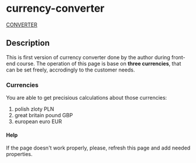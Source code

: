 # currency-converter



[CONVERTER](https://maciejlaciej.github.io/currency-converter/)

## Description
This is first version of currency converter done by the author during front-end course. The operation of this page is base on **three currencies**, that can be set freely, accrodingly to the customer needs.
### Currencies
You are able to get precisious calculations about those currencies:
1. polish zloty PLN
1. great britain pound GBP
1. european euro EUR
#### Help
If the page doesn't work properly, please, refresh this page and add needed properties.
